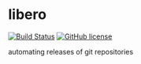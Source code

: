 # libero 
[![Build Status](http://img.shields.io/travis/connexta/libero/master.svg?style=flat-square)](https://travis-ci.org/connexta/libero)
[![GitHub license](https://img.shields.io/github/license/connexta/libero.svg?style=flat-square)](https://github.com/connexta/libero/blob/master/LICENSE)

automating releases of git repositories
